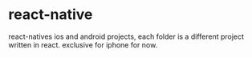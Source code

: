 # react-native
react-natives ios and android projects, each folder is a different project written in react. 
exclusive for iphone for now.
